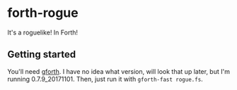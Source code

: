 # forth-rogue
It's a roguelike! In Forth!

## Getting started
You'll need [gforth](https://www.gnu.org/software/gforth/). I have no idea what version, will look that up later, but I'm running 0.7.9_20171101. Then, just run it with `gforth-fast rogue.fs`.
